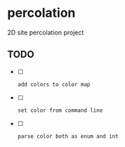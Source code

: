 # percolation
2D site percolation project

## TODO

* [ ]     add colors to color map
* [ ]     set color from command line
* [ ]     parse color both as enum and int
